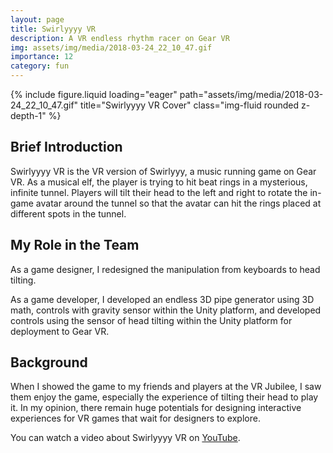 ```yaml
---
layout: page
title: Swirlyyyy VR
description: A VR endless rhythm racer on Gear VR
img: assets/img/media/2018-03-24_22_10_47.gif
importance: 12
category: fun
---
```


<div class="row">
    <div class="col-sm mt-3 mt-md-0">
        {% include figure.liquid loading="eager" path="assets/img/media/2018-03-24_22_10_47.gif" title="Swirlyyyy VR Cover" class="img-fluid rounded z-depth-1" %}
    </div>
</div>

## Brief Introduction

Swirlyyyy VR is the VR version of Swirlyyy, a music running game on Gear VR. As a musical elf, the player is trying to hit beat rings in a mysterious, infinite tunnel. Players will tilt their head to the left and right to rotate the in-game avatar around the tunnel so that the avatar can hit the rings placed at different spots in the tunnel.

## My Role in the Team

As a game designer, I redesigned the manipulation from keyboards to head tilting.

As a game developer, I developed an endless 3D pipe generator using 3D math, controls with gravity sensor within the Unity platform, and developed controls using the sensor of head tilting within the Unity platform for deployment to Gear VR.

## Background

When I showed the game to my friends and players at the VR Jubilee, I saw them enjoy the game, especially the experience of tilting their head to play it. In my opinion, there remain huge potentials for designing interactive experiences for VR games that wait for designers to explore.

You can watch a video about Swirlyyyy VR on [YouTube](https://www.youtube.com/watch?time_continue=9&v=QcWXOFnNSr8).
